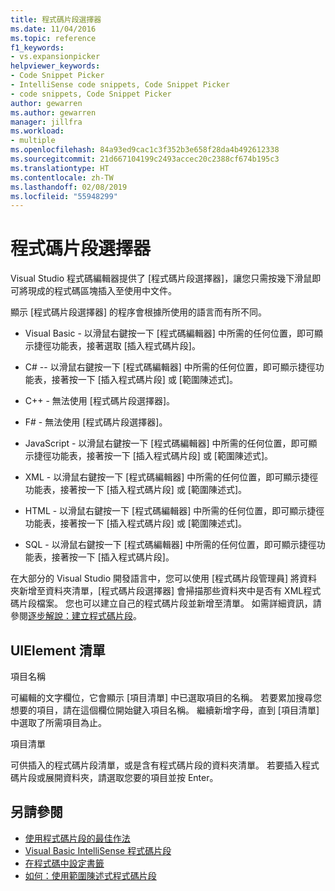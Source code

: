 ```yaml
---
title: 程式碼片段選擇器
ms.date: 11/04/2016
ms.topic: reference
f1_keywords:
- vs.expansionpicker
helpviewer_keywords:
- Code Snippet Picker
- IntelliSense code snippets, Code Snippet Picker
- code snippets, Code Snippet Picker
author: gewarren
ms.author: gewarren
manager: jillfra
ms.workload:
- multiple
ms.openlocfilehash: 84a93ed9cac1c3f352b3e658f28da4b492612338
ms.sourcegitcommit: 21d667104199c2493accec20c2388cf674b195c3
ms.translationtype: HT
ms.contentlocale: zh-TW
ms.lasthandoff: 02/08/2019
ms.locfileid: "55948299"
---
```

# <a name="code-snippet-picker"></a>程式碼片段選擇器

Visual Studio 程式碼編輯器提供了 [程式碼片段選擇器]，讓您只需按幾下滑鼠即可將現成的程式碼區塊插入至使用中文件。

顯示 [程式碼片段選擇器] 的程序會根據所使用的語言而有所不同。

- Visual Basic - 以滑鼠右鍵按一下 [程式碼編輯器] 中所需的任何位置，即可顯示捷徑功能表，接著選取 [插入程式碼片段]。

- C# -- 以滑鼠右鍵按一下 [程式碼編輯器] 中所需的任何位置，即可顯示捷徑功能表，接著按一下 [插入程式碼片段] 或 [範圍陳述式]。

- C++ - 無法使用 [程式碼片段選擇器]。

- F# - 無法使用 [程式碼片段選擇器]。

- JavaScript - 以滑鼠右鍵按一下 [程式碼編輯器] 中所需的任何位置，即可顯示捷徑功能表，接著按一下 [插入程式碼片段] 或 [範圍陳述式]。

- XML - 以滑鼠右鍵按一下 [程式碼編輯器] 中所需的任何位置，即可顯示捷徑功能表，接著按一下 [插入程式碼片段] 或 [範圍陳述式]。

- HTML - 以滑鼠右鍵按一下 [程式碼編輯器] 中所需的任何位置，即可顯示捷徑功能表，接著按一下 [插入程式碼片段] 或 [範圍陳述式]。

- SQL - 以滑鼠右鍵按一下 [程式碼編輯器] 中所需的任何位置，即可顯示捷徑功能表，接著按一下 [插入程式碼片段]。

在大部分的 Visual Studio 開發語言中，您可以使用 [程式碼片段管理員] 將資料夾新增至資料夾清單，[程式碼片段選擇器] 會掃描那些資料夾中是否有 XML程式碼片段檔案。 您也可以建立自己的程式碼片段並新增至清單。 如需詳細資訊，請參閱[逐步解說：建立程式碼片段](../../ide/walkthrough-creating-a-code-snippet.md)。

## <a name="uielement-list"></a>UIElement 清單

項目名稱

可編輯的文字欄位，它會顯示 [項目清單] 中已選取項目的名稱。 若要累加搜尋您想要的項目，請在這個欄位開始鍵入項目名稱。 繼續新增字母，直到 [項目清單] 中選取了所需項目為止。

項目清單

可供插入的程式碼片段清單，或是含有程式碼片段的資料夾清單。 若要插入程式碼片段或展開資料夾，請選取您要的項目並按 Enter。

## <a name="see-also"></a>另請參閱

- [使用程式碼片段的最佳作法](../../ide/best-practices-for-using-code-snippets.md)
- [Visual Basic IntelliSense 程式碼片段](/dotnet/visual-basic/developing-apps/using-ide/intellisense-code-snippets)
- [在程式碼中設定書籤](../../ide/setting-bookmarks-in-code.md)
- [如何：使用範圍陳述式程式碼片段](../../ide/how-to-use-surround-with-code-snippets.md)